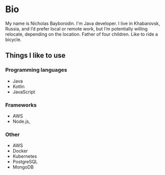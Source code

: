 # Bio
My name is Nicholas Bayborodin. I'm Java developer. I live in Khabarovsk, Russia, and I’d prefer local or remote work, but I’m potentially willing relocate, depending on the location. Father of four children. Like to ride a bicycle.

## Things I like to use
### Programming languages
* Java
* Kotlin
* JavaScript

### Frameworks
* AWS
* Node.js,

### Other
* AWS
* Docker
* Kubernetes
* PostgreSQL
* MongoDB

